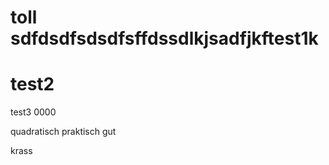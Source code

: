 toll
sdfdsdfsdsdfsffdssdlkjsadfjkftest1k
=====
test2
=====
test3
0000

quadratisch
praktisch
gut

krass
